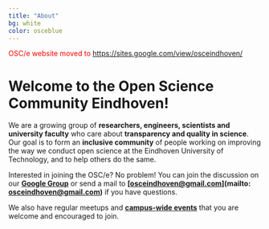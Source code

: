 ```yaml
---
title: "About"
bg: white
color: osceblue
---
```



<p style="color:red"> OSC/e website moved to <a href="https://sites.google.com/view/osceindhoven/"> https://sites.google.com/view/osceindhoven/ </a></p>
 


# Welcome to the Open Science Community Eindhoven!



We are a growing group of **researchers, engineers, scientists and university faculty** who care about **transparency and quality in science**. Our goal is to form an **inclusive community** of people working on improving the way we conduct open science at the Eindhoven University of Technology, and to help others do the same. 

Interested in joining the OSC/e? No problem! You can join the discussion on our **[Google Group](https://groups.google.com/forum/#!forum/openscienceeindhoven)** or send a mail to **[osceindhoven@gmail.com](mailto: osceindhoven@gmail.com)** if you have questions. 

We also have regular meetups and **<a href="#events">campus-wide events</a>** that you are welcome and encouraged to join. 



